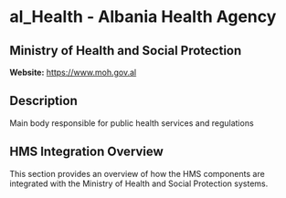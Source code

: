 # al_Health - Albania Health Agency

## Ministry of Health and Social Protection

**Website:** https://www.moh.gov.al

## Description

Main body responsible for public health services and regulations

## HMS Integration Overview

This section provides an overview of how the HMS components are integrated with the Ministry of Health and Social Protection systems.
